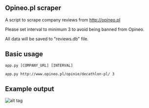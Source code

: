 ## Opineo.pl scraper

A script to scrape company reviews from http://opineo.pl

Please set interval to minimum 3 to avoid being banned from Opineo.

All data will be saved to "reviews.db" file.

## Basic usage
```
app.py [COMPANY_URL] [INTERVAL]

app.py http://www.opineo.pl/opinie/decathlon-pl/ 3
```

## Example output
![alt tag](https://i.imgur.com/0SiE0fn.png)
